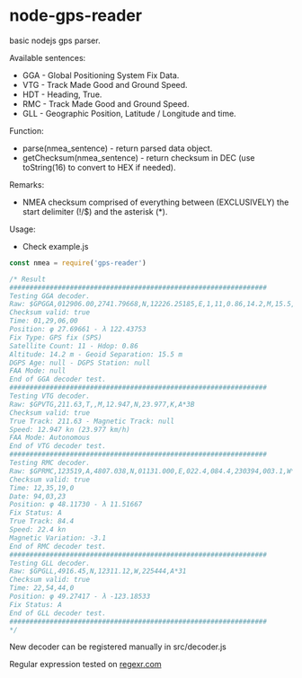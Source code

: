 # node-gps-reader
basic nodejs gps parser.

Available sentences:
* GGA - Global Positioning System Fix Data.
* VTG - Track Made Good and Ground Speed.
* HDT - Heading, True.
* RMC - Track Made Good and Ground Speed.
* GLL - Geographic Position, Latitude / Longitude and time.

Function:
* parse(nmea_sentence) - return parsed data object.
* getChecksum(nmea_sentence) - return checksum in DEC (use toString(16) to convert to HEX if needed).

Remarks:
* NMEA checksum comprised of everything between (EXCLUSIVELY) the start delimiter (!/$) and the asterisk (*).

Usage:
* Check example.js

```js
const nmea = require('gps-reader')

/* Result
################################################################
Testing GGA decoder.
Raw: $GPGGA,012906.00,2741.79668,N,12226.25185,E,1,11,0.86,14.2,M,15.5,M,,*60
Checksum valid: true
Time: 01,29,06,00
Position: φ 27.69661 - λ 122.43753
Fix Type: GPS fix (SPS)
Satellite Count: 11 - Hdop: 0.86
Altitude: 14.2 m - Geoid Separation: 15.5 m
DGPS Age: null - DGPS Station: null
FAA Mode: null
End of GGA decoder test.
################################################################
Testing VTG decoder.
Raw: $GPVTG,211.63,T,,M,12.947,N,23.977,K,A*3B
Checksum valid: true
True Track: 211.63 - Magnetic Track: null
Speed: 12.947 kn (23.977 km/h)
FAA Mode: Autonomous
End of VTG decoder test.
################################################################
Testing RMC decoder.
Raw: $GPRMC,123519,A,4807.038,N,01131.000,E,022.4,084.4,230394,003.1,W*6A
Checksum valid: true
Time: 12,35,19,0
Date: 94,03,23
Position: φ 48.11730 - λ 11.51667
Fix Status: A
True Track: 84.4
Speed: 22.4 kn
Magnetic Variation: -3.1
End of RMC decoder test.
################################################################
Testing GLL decoder.
Raw: $GPGLL,4916.45,N,12311.12,W,225444,A*31
Checksum valid: true
Time: 22,54,44,0
Position: φ 49.27417 - λ -123.18533
Fix Status: A
End of GLL decoder test.
################################################################
*/
```

New decoder can be registered manually in src/decoder.js

Regular expression tested on [regexr.com](https://regexr.com/) 

